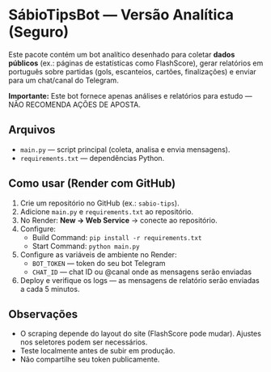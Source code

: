 
# SábioTipsBot — Versão Analítica (Seguro)

Este pacote contém um bot analítico desenhado para coletar **dados públicos** (ex.: páginas de estatísticas como FlashScore),
gerar relatórios em português sobre partidas (gols, escanteios, cartões, finalizações) e enviar para um chat/canal do Telegram.

**Importante:** Este bot fornece apenas análises e relatórios para estudo — NÃO RECOMENDA AÇÕES DE APOSTA.

## Arquivos
- `main.py` — script principal (coleta, analisa e envia mensagens).
- `requirements.txt` — dependências Python.

## Como usar (Render com GitHub)
1. Crie um repositório no GitHub (ex.: `sabio-tips`).
2. Adicione `main.py` e `requirements.txt` ao repositório.
3. No Render: **New → Web Service** → conecte ao repositório.
4. Configure:
   - Build Command: `pip install -r requirements.txt`
   - Start Command: `python main.py`
5. Configure as variáveis de ambiente no Render:
   - `BOT_TOKEN` — token do seu bot Telegram
   - `CHAT_ID` — chat ID ou @canal onde as mensagens serão enviadas
6. Deploy e verifique os logs — as mensagens de relatório serão enviadas a cada 5 minutos.

## Observações
- O scraping depende do layout do site (FlashScore pode mudar). Ajustes nos seletores podem ser necessários.
- Teste localmente antes de subir em produção.
- Não compartilhe seu token publicamente.
